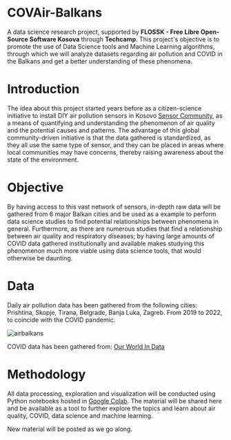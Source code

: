 # COVAir-Balkans
A data science research project, supported by **FLOSSK - Free Libre Open-Source Software Kosova** through **Techcamp**. This project's objective is to promote the use of Data Science tools and Machine Learning algorithms, through which we will analyze datasets regarding air pollution and COVID in the Balkans and get a better understanding of these phenomena. 

# Introduction
The idea about this project started years before as a citizen-science initiative to install DIY air pollution sensors in Kosovo [Sensor Community](https://sensor.community), as a means of quantifying and understanding the phenomenon of air quality and the potential causes and patterns. The advantage of this global community-driven initiative is that the data gathered is standardized, as they all use the same type of sensor, and they can be placed in areas where local communities may have concerns, thereby raising awareness about the state of the environment.

# Objective
By having access to this vast network of sensors, in-depth raw data will be gathered from 6 major Balkan cities and be used as a example to perform data science studies to find potential relationships between phenomena in general. Furthermore, as there are numerous studies that find a relationship between air quality and respiratory diseases; by having large amounts of COVID data gathered institutionally and available makes studying this phenomenon much more viable using data science tools, that would otherwise be daunting. 

# Data
Daily air pollution data has been gathered from the following cities: Prishtina, Skopje, Tirana, Belgrade, Banja Luka, Zagreb. From 2019 to 2022, to coincide with the COVID pandemic.

![airbalkans](https://user-images.githubusercontent.com/33126053/183589125-13294521-220f-4571-a6f8-418688de8fd2.jpg)

COVID data has been gathered from: [Our World In Data](https://ourworldindata.org/coronavirus)

# Methodology
All data processing, exploration and visualization will be conducted using Python notebooks hosted in [Google Colab](https://colab.research.google.com/). The material will be shared here and be available as a tool to further explore the topics and learn about air quality, COVID, data science and machine learning.

New material will be posted as we go along.
